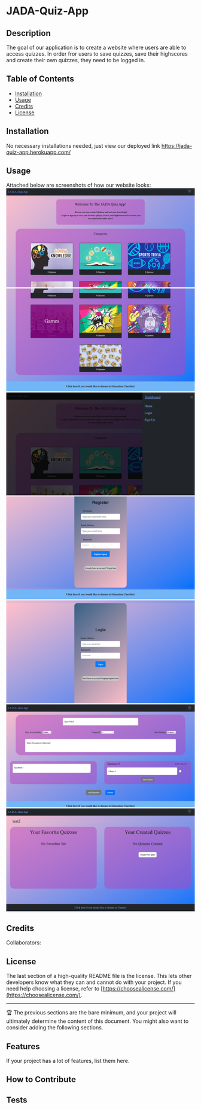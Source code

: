 # JADA-Quiz-App

## Description

The goal of our application  is to create a website where users are able to access quizzes. In order fror users to save quizzes, save their highscores and create their own quizzes, they need to be logged in.

## Table of Contents 

- [Installation](#installation)
- [Usage](#usage)
- [Credits](#credits)
- [License](#license)

## Installation

No necessary installations needed, just view our deployed link https://jada-quiz-app.herokuapp.com/

## Usage

Attached below are screenshots of how our website looks:
    ![images](client/src/assets/JADA1.png)
    ![images](client/src/assets/JADA2.png)
    ![images](client/src/assets/JADA3.png)
    ![images](client/src/assets/JADA4.png)
    ![images](client/src/assets/JADA5.png)
    ![images](client/src/assets/JADA6.png)
    ![images](client/src/assets/JADA7.png)

## Credits

Collaborators: 




## License

The last section of a high-quality README file is the license. This lets other developers know what they can and cannot do with your project. If you need help choosing a license, refer to [https://choosealicense.com/](https://choosealicense.com/).

---

🏆 The previous sections are the bare minimum, and your project will ultimately determine the content of this document. You might also want to consider adding the following sections.



## Features

If your project has a lot of features, list them here.

## How to Contribute


## Tests

